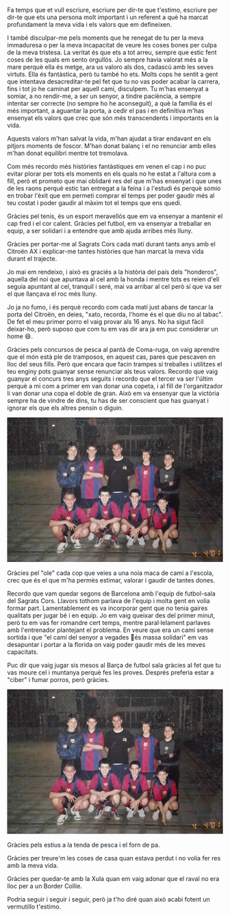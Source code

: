 Fa temps que et vull escriure, escriure per dir-te que t'estimo, escriure per
dir-te que ets una persona molt important i un referent a què ha marcat
profundament la meva vida i els valors que em defineixen.

I també disculpar-me pels moments que he renegat de tu per la meva immaduresa o
per la meva incapacitat de veure les coses bones per culpa de la meva tristesa.
La veritat és que ets a tot arreu, sempre que estic fent coses de les quals em
sento orgullós. Jo sempre havia valorat més a la mare perquè ella és metge, ara
us valoro als dos, cadascú amb les seves virtuts. Ella és fantàstica, però tu
també ho ets. Molts cops he sentit a gent que intentava desacreditar-te pel fet
que tu no vas poder acabar la carrera, fins i tot jo he caminat per aquell
camí, disculpem. Tu m'has ensenyat a somiar, a no rendir-me, a ser un senyor, a
tindre paciència, a sempre intentar ser correcte (no sempre ho he aconseguit),
a què la família és el més important, a aguantar la porta, a cedir el pas i en
definitiva m'has ensenyat els valors que crec que són més transcendents i
importants en la vida.

Aquests valors m'han salvat la vida, m'han ajudat a tirar endavant en els
pitjors moments de foscor. M'han donat balanç i el no renunciar amb elles m'han
donat equilibri mentre tot tremolava.

Com més recordo més històries fantàstiques em venen el cap i no puc evitar
plorar per tots els moments en els quals no he estat a l'altura com a fill,
però et prometo que mai oblidaré res del que m'has ensenyat i que unes de les
raons perquè estic tan entregat a la feina i a l'estudi és perquè somio en
trobar l'èxit que em permeti comprar el temps per poder gaudir més al teu
costat i poder gaudir al màxim tot el temps que ens quedi.

Gràcies pel tenis, és un esport meravellós que em va ensenyar a mantenir el cap
fred i el cor calent. Gràcies pel futbol, em va ensenyar a treballar en equip,
a ser solidari i a entendre que amb ajuda arribes més lluny.

Gràcies per portar-me al Sagrats Cors cada matí durant tants anys amb el
Citroën AX i explicar-me tantes històries que han marcat la meva vida durant el
trajecte.

Jo mai em rendeixo, i això es graciés a la història del país dels "honderos",
aquella del noi que apuntava al cel amb la honda i mentre tots es reien d'ell
seguia apuntant al cel, tranquil i seré, mai va arribar al cel però sí que va
ser el que llançava el roc més lluny.

Jo ja no fumo, i és perquè recordo com cada matí just abans de tancar la porta
del Citroën, en deies, "xato, recorda, l'home és el que diu no al tabac". De
fet el meu primer porro el vaig provar als 16 anys. No ha sigut fàcil
deixar-ho, però suposo que com tu em vas dir ara ja em puc considerar un home
:smile:.

Gràcies pels concursos de pesca al pantà de Coma-ruga, on vaig aprendre que el
món està ple de tramposos, en aquest cas, pares que pescaven en lloc del seus
fills. Però que encara que facin trampes si treballes i utilitzes el teu enginy
pots guanyar sense renunciar als teus valors. Recordo que vaig guanyar el
concurs tres anys seguits i recordo que el tercer va ser l'últim perquè a mi
com a primer em van donar una copeta, i al fill de l'organitzador li van donar
una copa el doble de gran. Això em va ensenyar que la victòria sempre ha de
vindre de dins, tu has de ser conscient que has guanyat i ignorar els que els
altres pensin o diguin.

<img src="img/fishing.jpg" />

Gràcies pel "ole" cada cop que veies a una noia maca de camí a l'escola, crec
que és el que m'ha permès estimar, valorar i gaudir de tantes dones.

Recordo que vam quedar segons de Barcelona amb l'equip de futbol-sala del
Sagrats Cors. Llavors tothom parlava de l'equip i molta gent en volia formar
part. Lamentablement es va incorporar gent que no tenia gaires qualitats per
jugar bé i en equip. Jo em vaig queixar des del primer minut, però tu em vas
fer romandre cert temps, mentre paral·lelament parlaves amb l'entrenador
plantejant el problema. En veure que era un camí sense sortida i que "el camí
del senyor a vegades és massa solidari" em vas desapuntar i portar a la
florida on vaig poder gaudir més de les meves capacitats.

Puc dir que vaig jugar sis mesos al Barça de futbol sala gràcies al fet que tu
vas moure cel i muntanya perquè fes les proves. Després preferia estar a
"ciber" i fumar porros, però gràcies.

<img src="img/barca.jpg" />

Gràcies pels estius a la tenda de pesca i el forn de pa.

Gràcies per treure'm les coses de casa quan estava perdut i no volia fer res
amb la meva vida.

Gràcies per quedar-te amb la Xula quan em vaig adonar que el raval no era lloc
per a un Border Collie.

Podria seguir i seguir i seguir, però ja t'ho diré quan això acabi fotent un
vermutillo t'estimo.
